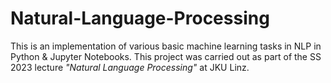 ﻿# Natural-Language-Processing

This is an implementation of various basic machine learning tasks in NLP in Python & Jupyter Notebooks. This project was carried out as part of the SS 2023 lecture _"Natural Language Processing"_ at JKU Linz.
